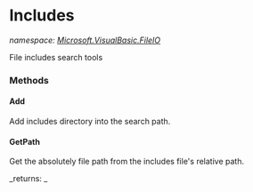 ﻿
# Includes
_namespace: [Microsoft.VisualBasic.FileIO](N-Microsoft.VisualBasic.FileIO.md)_

File includes search tools

### Methods

#### Add
Add includes directory into the search path.
#### GetPath
Get the absolutely file path from the includes file's relative path.

_returns: _



